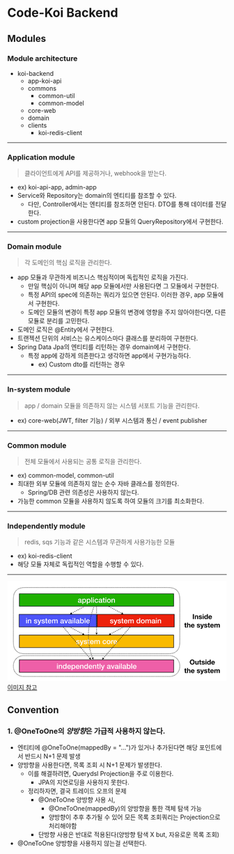 # Code-Koi Backend

## Modules

### Module architecture
* koi-backend
  * app-koi-api
  * commons
    * common-util
    * common-model
  * core-web
  * domain
  * clients
    * koi-redis-client

---
### Application module
> 클라이언트에게 API를 제공하거나, webhook을 받는다.
* ex) koi-api-app, admin-app
* Service와 Repository는 domain의 엔티티를 참조할 수 있다.
  * 다만, Controller에서는 엔티티를 참조하면 안된다. DTO를 통해 데이터를 전달한다.
* custom projection을 사용한다면 app 모듈의 QueryRepository에서 구현한다.

---
### Domain module
> 각 도메인의 핵심 로직을 관리한다.

* app 모듈과 무관하게 비즈니스 핵심적이며 독립적인 로직을 가진다.
  * 만일 핵심이 아니며 해당 app 모듈에서만 사용된다면 그 모듈에서 구현한다.
  * 특정 API의 spec에 의존하는 쿼리가 있으면 안된다. 이러한 경우, app 모듈에서 구현한다.
  * 도메인 모듈의 변경이 특정 app 모듈의 변경에 영향을 주지 않아야한다면, 다른 모듈로 분리를 고민한다.
* 도메인 로직은 @Entity에서 구현한다.
* 트랜젝션 단위의 서비스는 유스케이스마다 클래스를 분리하여 구현한다.
* Spring Data Jpa의 엔티티를 리턴하는 경우 domain에서 구현한다.
  * 특정 app에 강하게 의존한다고 생각하면 app에서 구현가능하다.
    * ex) Custom dto를 리턴하는 경우

---
### In-system module
> app / domain 모듈을 의존하지 않는 시스템 서포트 기능을 관리한다.
* ex) core-web(JWT, filter 기능) / 외부 시스템과 통신 / event publisher

---
### Common module
> 전체 모듈에서 사용되는 공통 로직을 관리한다.
* ex) common-model, common-util
* 최대한 외부 모듈에 의존하지 않는 순수 자바 클래스를 정의한다.
  * Spring/DB 관련 의존성은 사용하지 않는다.
* 가능한 common 모듈을 사용하지 않도록 하여 모듈의 크기를 최소화한다.

---

### Independently module

> redis, sqs 기능과 같은 시스템과 무관하게 사용가능한 모듈

* ex) koi-redis-client
* 해당 모듈 자체로 독립적인 역할을 수행할 수 있다.

---
![모듈 이미지](docs/module-tier.png)
[이미지 참고](https://techblog.woowahan.com/2637/)

## Convention

### 1. @OneToOne의 ***양방향***은 가급적 사용하지 않는다.

* 엔티티에 @OneToOne(mappedBy = "...")가 있거나 추가된다면 해당 포인트에서 반드시 N+1 문제 발생
* 양방향을 사용한다면, 목록 조회 시 N+1 문제가 발생한다.
  * 이를 해결하려면, Querydsl Projection을 주로 이용한다.
    * JPA의 지연로딩을 사용하지 못한다.
  * 정리하자면, 결국 트레이드 오프의 문제
    * @OneToOne 양방향 사용 시,
      * @OneToOne(mappedBy)의 양방향을 통한 객체 탐색 가능
      * 양방향이 추후 추가될 수 있어 모든 목록 조회쿼리는 Projection으로 처리해야함
    * 단방향 사용은 반대로 적용된다(양방향 탐색 X but, 자유로운 목록 조회)
* @OneToOne 양방향을 사용하지 않는걸 선택한다.